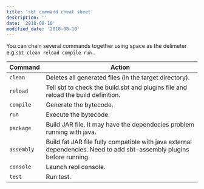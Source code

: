 ```yaml
---
title: 'sbt command cheat sheet'
description: ''
date: '2018-08-10'
modified_date: '2018-08-10'
---
```



You can chain several commands together using space as the delimeter e.g.```sbt clean reload compile run``` .
 <!--more-->
| Command         | Action    |
| ------------- |-------------|
| ```clean```     | Deletes all generated files (in the target directory).|
| ```reload```     | Tell sbt to check the build.sbt and plugins file and reload the build definition. |
| ```compile```      | Generate the bytecode.    |
| ```run``` | Execute the bytecode.   |
| ```package```    | Build JAR file. It may have the dependecies problem running with java. |
| ```assembly```      | Build fat JAR file fully compatible with java external dependencies. Need to add sbt-assembly plugins before running. |
| ```console```| Launch repl console. | 
| ```test```  | Run test. |
